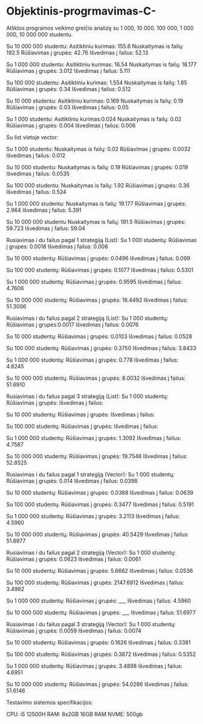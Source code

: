 # Objektinis-progrmavimas-C-
Atliktos programos veikimo greičio analizę su 1 000, 10 000, 100 000, 1 000 000, 10 000 000 studentu.

Su 10 000 000 studentu:
Asitiktiniu kurimas: 155.6
Nuskaitymas is failų: 192.5
Rūšiavimas į grupės: 42.76
Išvedimas į failus: 52.13

Su 1 000 000 studentu:
Asitiktiniu kurimas: 16.54
Nuskaitymas is failų: 18.177
Rūšiavimas į grupės: 3.012
Išvedimas į failus: 5.111

Su 100 000 studentu:
Asitiktiniu kurimas: 1.554
Nuskaitymas is failų: 1.85
Rūšiavimas į grupės: 0.34
Išvedimas į failus: 0.512

Su 10 000 studentu:
Asitiktiniu kurimas: 0.169
Nuskaitymas is failų: 0.19
Rūšiavimas į grupės: 0.03
Išvedimas į failus: 0.05

Su 1 000 studentu:
Asitiktiniu kurimas:0.024
Nuskaitymas is failų: 0.02
Rūšiavimas į grupės: 0.004
Išvedimas į failus: 0.006



Su list vietoje vector:

Su 1 000 studentu:
Nuskaitymas is failų: 0.02
Rūšiavimas į grupės: 0.0032
Išvedimas į failus: 0.012

Su 10 000 studentu:
Nuskaitymas is failų: 0.19
Rūšiavimas į grupės: 0.019
Išvedimas į failus: 0.0535

Su 100 000 studentu:
Nuskaitymas is failų: 1.92
Rūšiavimas į grupės: 0.36
Išvedimas į failus: 0.524

Su 1 000 000 studentu:
Nuskaitymas is failų: 19.177
Rūšiavimas į grupės: 2.964
Išvedimas į failus: 5.391

Su 10 000 000 studentu
Nuskaitymas is failų: 191.5
Rūšiavimas į grupės: 59.723
Išvedimas į failus: 59.04



Rusiavimas i du failus pagal 1 strategiją (List):
Su 1 000 studentų:
Rūšiavimas į grupės: 0.0018
Išvedimas į failus: 0.008

Su 10 000 studentų:
Rūšiavimas į grupės: 0.0496
Išvedimas į failus: 0.099

Su 100 000 studentų:
Rūšiavimas į grupės: 0.1077
Išvedimas į failus: 0.5301

Su 1 000 000 studentų:
Rūšiavimas į grupės: 0.9595
Išvedimas į failus: 4.7606

Su 10 000 000 studentų:
Rūšiavimas į grupės: 16.4492
Išvedimas į failus: 51.3006



Rusiavimas i du failus pagal 2 strategiją (List):
Su 1 000 studentų:
Rūšiavimas į grupės:0.0017
Išvedimas į failus: 0.0076

Su 10 000 studentų:
Rūšiavimas į grupės: 0.0103
Išvedimas į failus: 0.0528

Su 100 000 studentų:
Rūšiavimas į grupės:  0.3750
Išvedimas į failus: 3.8433

Su 1 000 000 studentų:
Rūšiavimas į grupės: 0.778
Išvedimas į failus: 4.8245

Su 10 000 000 studentų:
Rūšiavimas į grupės: 8.0032
Išvedimas į failus: 51.6910


Rusiavimas i du failus pagal 3 strategiją (List):
Su 1 000 studentų:
Rūšiavimas į grupės: 
Išvedimas į failus: 


Su 10 000 studentų:
Rūšiavimas į grupės: 
Išvedimas į failus: 

Su 100 000 studentų:
Rūšiavimas į grupės: 
Išvedimas į failus: 

Su 1 000 000 studentų:
Rūšiavimas į grupės: 1.3092
Išvedimas į failus: 4.7587

Su 10 000 000 studentų:
Rūšiavimas į grupės: 19.7546
Išvedimas į failus: 52.8525

Rusiavimas i du failus pagal 1 strategiją (Vector):
Su 1 000 studentų:
Rūšiavimas į grupės: 0.014
Išvedimas į failus: 0.0398


Su 10 000 studentų:
Rūšiavimas į grupės: 0.0368
Išvedimas į failus: 0.0639

Su 100 000 studentų:
Rūšiavimas į grupės: 0.3477
Išvedimas į failus: 0.5191

Su 1 000 000 studentų:
Rūšiavimas į grupės: 3.2113
Išvedimas į failus: 4.5960

Su 10 000 000 studentų:
Rūšiavimas į grupės: 40.5429
Išvedimas į failus: 51.6977


Rusiavimas i du failus pagal 2 strategiją (Vector):
Su 1 000 studentų:
Rūšiavimas į grupės: 0.0623
Išvedimas į failus: 0.0061


Su 10 000 studentų:
Rūšiavimas į grupės: 5.6662
Išvedimas į failus: 0.0536

Su 100 000 studentų:
Rūšiavimas į grupės: 2147.6912
Išvedimas į failus: 3.4982

Su 1 000 000 studentų:
Rūšiavimas į grupės: ___
Išvedimas į failus: 4.5960

Su 10 000 000 studentų:
Rūšiavimas į grupės: ___
Išvedimas į failus: 51.6977


Rusiavimas i du failus pagal 3 strategiją (Vector):
Su 1 000 studentų:
Rūšiavimas į grupės: 0.0059
Išvedimas į failus: 0.0074


Su 10 000 studentų:
Rūšiavimas į grupės: 0.1626
Išvedimas į failus: 0.3381

Su 100 000 studentų:
Rūšiavimas į grupės: 0.3872
Išvedimas į failus: 0.5352

Su 1 000 000 studentų:
Rūšiavimas į grupės: 3.4898
Išvedimas į failus: 4.6951

Su 10 000 000 studentų:
Rūšiavimas į grupės: 54.0266
Išvedimas į failus: 51.6146

Testavimo sistemos specifikacijos:

CPU: i5 12500H
RAM: 8x2GB  16GB RAM 
NVME: 500gb
